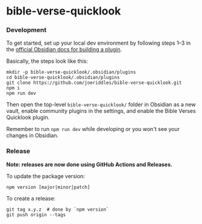 # bible-verse-quicklook

### Development

To get started, set up your local dev environment by following steps 1–3 in the [official Obsidian docs for building a plugin](https://docs.obsidian.md/Plugins/Getting+started/Build+a+plugin#Step+1+Download+the+sample+plugin).

Basically, the steps look like this:
```shell
mkdir -p bible-verse-quicklook/.obsidian/plugins
cd bible-verse-quicklook/.obsidian/plugins
git clone https://github.com/joeriddles/bible-verse-quicklook.git
npm i
npm run dev
```

Then open the top-level `bible-verse-quicklook/` folder in Obsidian as a new vault, enable community plugins in the settings, and enable the Bible Verses Quicklook plugin.

Remember to run `npm run dev` while developing or you won't see your changes in Obsidian.

### Release

**Note: releases are now done using GitHub Actions and Releases.**

To update the package version:
```shell
npm version [major|minor|patch]
```

To create a release:
```shell
git tag x.y.z  # done by `npm version`
git push origin --tags
```
